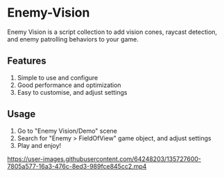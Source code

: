 # Enemy-Vision
 Enemy Vision is a script collection to add vision cones, raycast detection, and enemy patrolling behaviors to your game.
 
## Features
1. Simple to use and configure
2. Good performance and optimization
3. Easy to customise, and adjust settings

## Usage
1. Go to "Enemy Vision/Demo" scene
2. Search for "Enemy > FieldOfView" game object, and adjust settings
4. Play and enjoy!
 
https://user-images.githubusercontent.com/64248203/135727600-7805a577-16a3-476c-8ed3-989fce845cc2.mp4
